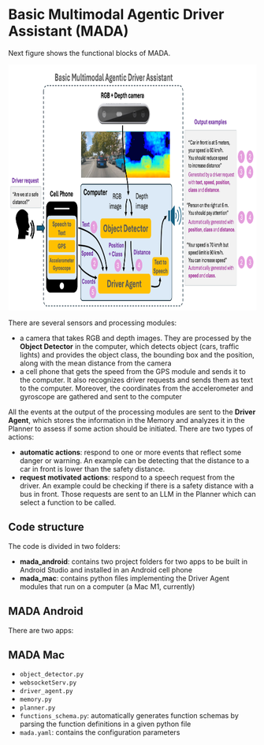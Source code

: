 # Basic Multimodal Agentic Driver Assistant (MADA)



Next figure shows the functional blocks of MADA.

<img src="readme_files/esquema MADA.png" alt="MADA functional blocks" width="900" height="500" />

There are several sensors and processing modules:
- a camera that takes RGB and depth images. They are processed by the **Object Detector** in the computer, which detects object (cars, traffic lights) and provides the object class, the bounding box and the position, along with the mean distance from the camera
- a cell phone that gets the speed from the GPS module and sends it to the computer. It also recognizes driver requests and sends them as text to the computer. Moreover, the coordinates from the accelerometer and gyroscope are gathered and sent to the computer

All the events at the output of the processing modules are sent to the **Driver Agent**, which stores the information in the Memory and analyzes it in the Planner to assess if some action should be initiated. There are two types of actions:
- **automatic actions**: respond to one or more events that reflect some danger or warning. An example can be detecting that the distance to a car in front is lower than the safety distance.
- **request motivated actions**: respond to a speech request from the driver. An example could be checking if there is a safety distance with a bus in front. Those requests are sent to an LLM in the Planner which can select a function to be called.

## Code structure
The code is divided in two folders:
- **mada_android**: contains two project folders for two apps to be built in Android Studio and installed in an Android cell phone
- **mada_mac**: contains python files implementing the Driver Agent modules that run on a computer (a Mac M1, currently)

## MADA Android
There are two apps: 

## MADA Mac
- `object_detector.py`
- `websocketServ.py`
- `driver_agent.py`
- `memory.py`
- `planner.py`
- `functions_schema.py`: automatically generates function schemas by parsing the function definitions in a given python file
- `mada.yaml`: contains the configuration parameters
